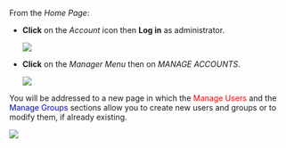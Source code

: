 From the *Home Page*:

* **Click** on the *Account* icon then **Log in** as administrator.

     <img src="../img/managing-users-and-groups/account.jpg" style="max-width:500px;" />

* **Click** on the *Manager Menu* then on *MANAGE ACCOUNTS*.

     <img src="../img/managing-users-and-groups/manager.jpg" style="max-width:600px;" />

You will be addressed to a new page in which the <span style="color:red">Manage Users</span> and the <span style="color:blue">Manage Groups</span> sections allow you to create new users and groups or to modify them, if already existing.

 <img src="../img/managing-users-and-groups/manager-page.jpg" style="" />

